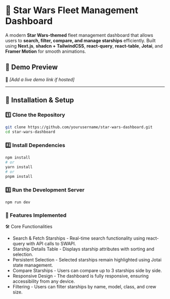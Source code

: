 # 🚀 Star Wars Fleet Management Dashboard

A modern **Star Wars-themed** fleet management dashboard that allows users to **search, filter, compare, and manage starships** efficiently. Built using **Next.js**, **shadcn + TailwindCSS**, **react-query**, **react-table**, **Jotai**, and **Framer Motion** for smooth animations.

## 🎨 Demo Preview
🚧 *[Add a live demo link if hosted]*

---

## 🔧 **Installation & Setup**

### **1️⃣ Clone the Repository**
```sh
git clone https://github.com/yourusername/star-wars-dashboard.git
cd star-wars-dashboard
```

### **2️⃣ Install Dependencies**
```sh
npm install
# or
yarn install
# or
pnpm install
```

### **3️⃣ Run the Development Server**
```sh
npm run dev
```
### **🌟 Features Implemented**
🛠 Core Functionalities
- Search & Fetch Starships - Real-time search functionality using react-query with API calls to SWAPI.
-  Starship Details Table - Displays starship attributes with sorting and selection.
-  Persistent Selection - Selected starships remain highlighted using Jotai state management.
-  Compare Starships - Users can compare up to 3 starships side by side.
-  Responsive Design - The dashboard is fully responsive, ensuring accessibility from any device.
-  Filtering - Users can filter starships by name, model, class, and crew size.
